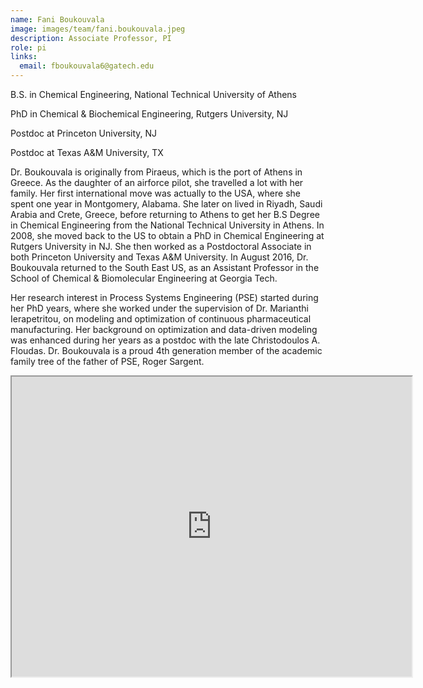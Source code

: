 ```yaml
---
name: Fani Boukouvala
image: images/team/fani.boukouvala.jpeg
description: Associate Professor, PI
role: pi
links:
  email: fboukouvala6@gatech.edu
---
```


B.S. in Chemical Engineering, National Technical University of Athens

PhD in Chemical & Biochemical Engineering, Rutgers University, NJ

Postdoc at Princeton University, NJ 

Postdoc at Texas A&M University, TX

Dr. Boukouvala is originally from Piraeus, which is the port of Athens in Greece. As the daughter of an airforce pilot, she travelled a lot with her family. Her first international move was actually to the USA, where she spent one year in Montgomery, Alabama. She later on lived in Riyadh, Saudi Arabia and Crete, Greece, before returning to Athens to get her B.S Degree in Chemical Engineering from the National Technical University in Athens. In 2008, she moved back to the US to obtain a PhD in Chemical Engineering at Rutgers University in NJ. She then worked as a Postdoctoral Associate in both Princeton University and Texas A&M University. In August 2016, Dr. Boukouvala returned to the South East US, as an Assistant Professor in the School of Chemical & Biomolecular Engineering at Georgia Tech.

Her research interest in Process Systems Engineering (PSE) started during her PhD years, where she worked under the supervision of Dr. Marianthi Ierapetritou, on modeling and optimization of continuous pharmaceutical manufacturing. Her background on optimization and data-driven modeling was enhanced during her years as a postdoc with the late Christodoulos A. Floudas. Dr. Boukouvala is a proud 4th generation member of the academic family tree of the father of PSE, Roger Sargent.

<iframe src="https://www.google.com/maps/d/embed?mid=12O6JfjyFfw_fsskf8q9o-9aZ7mvSWqz0&ehbc=2E312F" width="640" height="480"></iframe>

